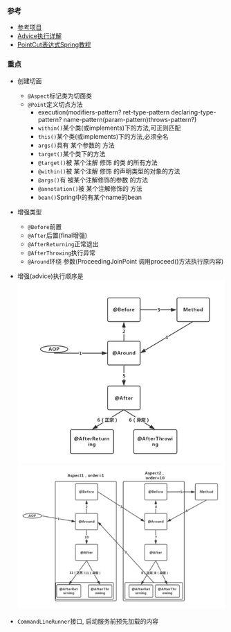 ### 参考
- [参考项目](https://www.xncoding.com/2017/07/24/spring/sb-aop.html)
- [Advice执行详解](https://juejin.im/post/5da96083e51d4524ba0fd228)
- [PointCut表达式Spring教程](https://docs.spring.io/spring/docs/2.5.x/reference/aop.html#aop-pointcuts-designators)

### 重点
- 创建切面
    - `@Aspect`标记类为切面类
    - `@Point`定义切点方法
        - execution(modifiers-pattern? ret-type-pattern declaring-type-pattern? name-pattern(param-pattern)throws-pattern?)
        - `within()`某个类(或implements)下的方法,可正则匹配
        - `this()`某个类(或implements)下的方法,必须全名
        - `args()`具有 某个参数的 方法
        - `target()`某个类下的方法
        - `@target()`被 某个注解 修饰 的类 的所有方法
        - `@within()`被 某个注解 修饰 的声明类型的对象的方法
        - `@args()`有 被某个注解修饰的参数 的方法
        - `@annotation()`被 某个注解修饰的 方法
        - `bean()`Spring中的有某个name的bean
- 增强类型
    - `@Before`前置
    - `@After`后置(final增强)
    - `@AfterReturning`正常退出
    - `@AfterThrowing`执行异常
    - `@Around`环绕 参数(ProceedingJoinPoint 调用proceed()方法执行原内容)
- 增强(advice)执行顺序是
    ![单个切面](https://github.com/G-bug/learning/blob/master/img/aop-01.png)
    ![多个切面](https://github.com/G-bug/learning/blob/master/img/aop-02.png)
    
- `CommandLineRunner`接口, 启动服务前预先加载的内容